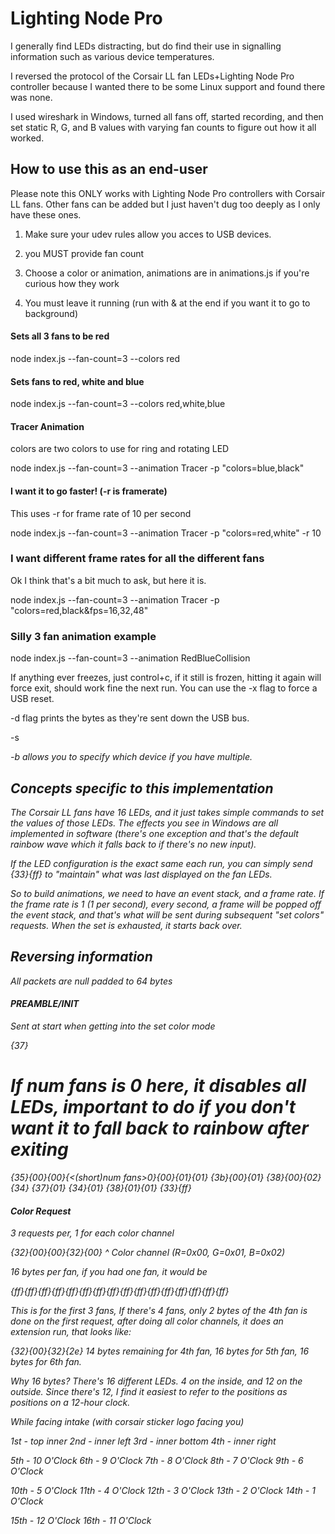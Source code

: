 Lighting Node Pro
=================

I generally find LEDs distracting, but do find their use in signalling information such as various device temperatures.


I reversed the protocol of the Corsair LL fan LEDs+Lighting Node Pro controller because I wanted there to be some Linux
support and found there was none.


I used wireshark in Windows, turned all fans off, started recording, and then set static R, G, and B values with varying
fan counts to figure out how it all worked.


## How to use this as an end-user

Please note this ONLY works with Lighting Node Pro controllers with Corsair LL fans. Other fans can be added but I just
haven't dug too deeply as I only have these ones.


1) Make sure your udev rules allow you acces to USB devices.

2) you MUST provide fan count

3) Choose a color or animation, animations are in animations.js if you're curious how they work

4) You must leave it running (run with & at the end if you want it to go to background)


#### Sets all 3 fans to be red

node index.js --fan-count=3 --colors red

#### Sets fans to red, white and blue

node index.js --fan-count=3 --colors red,white,blue


#### Tracer Animation

colors are two colors to use for ring and rotating LED

node index.js --fan-count=3 --animation Tracer -p "colors=blue,black"


#### I want it to go faster! (-r is framerate)

This uses -r for frame rate of 10 per second

node index.js --fan-count=3 --animation Tracer -p "colors=red,white" -r 10


### I want different frame rates for all the different fans

Ok I think that's a bit much to ask, but here it is.

node index.js --fan-count=3 --animation Tracer -p "colors=red,black&fps=16,32,48"


### Silly 3 fan animation example

node index.js --fan-count=3 --animation RedBlueCollision



If anything ever freezes, just control+c, if it still is frozen, hitting it again will force exit, should work fine the
next run. You can use the -x flag to force a USB reset.


-d flag prints the bytes as they're sent down the USB bus.


-s <address> -b <bus> allows you to specify which device if you have multiple.


## Concepts specific to this implementation

The Corsair LL fans have 16 LEDs, and it just takes simple commands to set the values of those LEDs. The effects you see
in Windows are all implemented in software (there's one exception and that's the default rainbow wave which it falls back to if there's no new input).

If the LED configuration is the exact same each run, you can simply send {33}{ff} to "maintain" what was last displayed on the fan LEDs.

So to build animations, we need to have an event stack, and a frame rate. If the frame rate is 1 (1 per second), every second,
a frame will be popped off the event stack, and that's what will be sent during subsequent "set colors" requests. When the set
is exhausted, it starts back over.


## Reversing information 


All packets are null padded to 64 bytes


#### PREAMBLE/INIT

Sent at start when getting into the set color mode

{37}

# If num fans is 0 here, it disables all LEDs, important to do if you don't want it to fall back to rainbow after exiting
{35}{00}{00}{<(short)num fans>0}{00}{01}{01}
{3b}{00}{01}
{38}{00}{02}
{34}
{37}{01}
{34}{01}
{38}{01}{01}
{33}{ff}


#### Color Request

3 requests per, 1 for each color channel

{32}{00}{00}{32}{00}
                 ^ Color channel (R=0x00, G=0x01, B=0x02)

16 bytes per fan, if you had one fan, it would be

{ff}{ff}{ff}{ff}{ff}{ff}{ff}{ff}{ff}{ff}{ff}{ff}{ff}{ff}{ff}{ff}



This is for the first 3 fans, If there's 4 fans, only 2 bytes of the 4th fan is done on the first request, after doing
all color channels, it does an extension run, that looks like:

{32}{00}{32}{2e} 14 bytes remaining for 4th fan, 16 bytes for 5th fan, 16 bytes for 6th fan.


Why 16 bytes? There's 16 different LEDs. 4 on the inside, and 12 on the outside. Since there's 12, I find it easiest
to refer to the positions as positions on a 12-hour clock.


While facing intake (with corsair sticker logo facing you)

1st  - top inner
2nd  - inner left
3rd  - inner bottom
4th  - inner right

5th  - 10 O'Clock
6th  - 9  O'Clock
7th  - 8  O'Clock
8th  - 7  O'Clock
9th  - 6  O'Clock

10th - 5  O'Clock 
11th - 4  O'Clock
12th - 3  O'Clock
13th - 2  O'Clock
14th - 1  O'Clock

15th - 12 O'Clock
16th - 11 O'Clock




